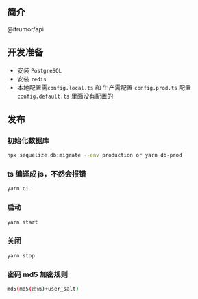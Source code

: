 ## 简介

@itrumor/api
## 开发准备
- 安装 `PostgreSQL`
- 安装 `redis`
- 本地配置需`config.local.ts` 和 生产需配置 `config.prod.ts` 配置 `config.default.ts` 里面没有配置的

## 发布

### 初始化数据库

```bash
npx sequelize db:migrate --env production or yarn db-prod
```

### ts 编译成 js，不然会报错

```bash
yarn ci
```

### 启动

```bash
yarn start
```

### 关闭

```bash
yarn stop
```

### 密码 md5 加密规则

```bash
md5(md5(密码)+user_salt)
```
